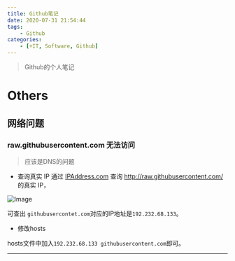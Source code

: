 ```yaml
---
title: Github笔记
date: 2020-07-31 21:54:44
tags:
    - Github
categories:
	- [+IT, Software, Github]
---
```


> Github的个人笔记

<!-- more -->

# Others

## 网络问题

### raw.githubusercontent.com 无法访问

> 应该是DNS的问题

* 查询真实 IP
通过 [IPAddress.com](https://www.ipaddress.com/) 查询 http://raw.githubusercontent.com/ 的真实 IP，

![Image](IPcheck.png)

可查出 `githubusercontet.com`对应的IP地址是`192.232.68.133`。

* 修改hosts

hosts文件中加入`192.232.68.133 githubusercontent.com`即可。



---
